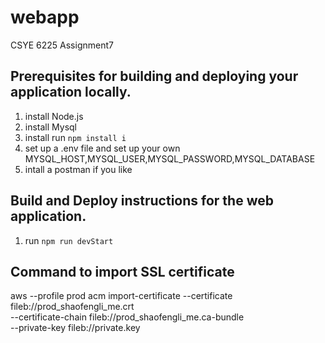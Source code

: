 # webapp
CSYE 6225 Assignment7
## Prerequisites for building and deploying your application locally.
1. install Node.js
2. install Mysql
3. install run `npm install i`
4. set up a .env file and set up your own MYSQL_HOST,MYSQL_USER,MYSQL_PASSWORD,MYSQL_DATABASE
5. intall a postman if you like
## Build and Deploy instructions for the web application.
1. run `npm run devStart`
## Command to import SSL certificate
aws --profile prod acm import-certificate --certificate fileb://prod_shaofengli_me.crt \
      --certificate-chain fileb://prod_shaofengli_me.ca-bundle \
      --private-key fileb://private.key

